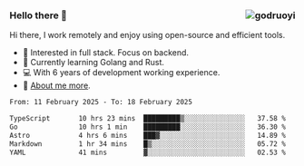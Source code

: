 ### Hello there 👋 <img align="right" src="https://github-readme-stats.vercel.app/api?username=godruoyi&show_icons=true" alt="godruoyi" />

Hi there, I work remotely and enjoy using open-source and efficient tools.

- 🔭 Interested in full stack. Focus on backend.
- 🌱 Currently learning Golang and Rust.
- 💻 With 6 years of development working experience.
- 👒 [About me more](https://godruoyi.com/posts/about-godruoyi).



<!--START_SECTION:waka-->

```txt
From: 11 February 2025 - To: 18 February 2025

TypeScript       10 hrs 23 mins  █████████▒░░░░░░░░░░░░░░░   37.58 %
Go               10 hrs 1 min    █████████░░░░░░░░░░░░░░░░   36.30 %
Astro            4 hrs 6 mins    ███▓░░░░░░░░░░░░░░░░░░░░░   14.89 %
Markdown         1 hr 34 mins    █▒░░░░░░░░░░░░░░░░░░░░░░░   05.72 %
YAML             41 mins         ▓░░░░░░░░░░░░░░░░░░░░░░░░   02.53 %
```

<!--END_SECTION:waka-->
